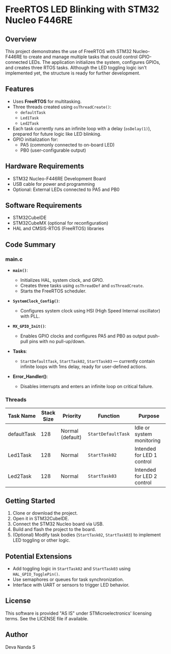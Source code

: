# FreeRTOS LED Blinking with STM32 Nucleo F446RE

## Overview

This project demonstrates the use of FreeRTOS with STM32 Nucleo-F446RE to create and manage multiple tasks that could control GPIO-connected LEDs. The application initializes the system, configures GPIOs, and creates three RTOS tasks. Although the LED toggling logic isn't implemented yet, the structure is ready for further development.

## Features

- Uses **FreeRTOS** for multitasking.
- Three threads created using `osThreadCreate()`:
  - `defaultTask`
  - `Led1Task`
  - `Led2Task`
- Each task currently runs an infinite loop with a delay (`osDelay(1)`), prepared for future logic like LED blinking.
- GPIO initialization for:
  - PA5 (commonly connected to on-board LED)
  - PB0 (user-configurable output)

## Hardware Requirements

- STM32 Nucleo-F446RE Development Board
- USB cable for power and programming
- Optional: External LEDs connected to PA5 and PB0

## Software Requirements

- STM32CubeIDE
- STM32CubeMX (optional for reconfiguration)
- HAL and CMSIS-RTOS (FreeRTOS) libraries

## Code Summary

### main.c

- **`main()`**:
  - Initializes HAL, system clock, and GPIO.
  - Creates three tasks using `osThreadDef` and `osThreadCreate`.
  - Starts the FreeRTOS scheduler.

- **`SystemClock_Config()`**:
  - Configures system clock using HSI (High Speed Internal oscillator) with PLL.

- **`MX_GPIO_Init()`**:
  - Enables GPIO clocks and configures PA5 and PB0 as output push-pull pins with no pull-up/down.

- **Tasks**:
  - `StartDefaultTask`, `StartTask02`, `StartTask03` — currently contain infinite loops with 1ms delay, ready for user-defined actions.

- **Error_Handler()**:
  - Disables interrupts and enters an infinite loop on critical failure.

### Threads

| Task Name     | Stack Size | Priority         | Function         | Purpose                        |
|---------------|------------|------------------|------------------|--------------------------------|
| defaultTask   | 128        | Normal (default) | `StartDefaultTask` | Idle or system monitoring     |
| Led1Task      | 128        | Normal           | `StartTask02`      | Intended for LED 1 control    |
| Led2Task      | 128        | Normal           | `StartTask03`      | Intended for LED 2 control    |

## Getting Started

1. Clone or download the project.
2. Open it in STM32CubeIDE.
3. Connect the STM32 Nucleo board via USB.
4. Build and flash the project to the board.
5. (Optional) Modify task bodies (`StartTask02`, `StartTask03`) to implement LED toggling or other logic.

## Potential Extensions

- Add toggling logic in `StartTask02` and `StartTask03` using `HAL_GPIO_TogglePin()`.
- Use semaphores or queues for task synchronization.
- Interface with UART or sensors to trigger LED behavior.

## License

This software is provided "AS IS" under STMicroelectronics' licensing terms. See the LICENSE file if available.
## Author

Deva Nanda S

